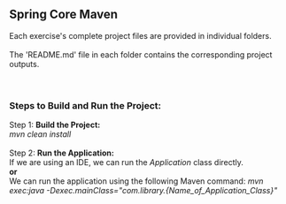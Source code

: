 ## Spring Core Maven
Each exercise's complete project files are provided in individual folders.
<br />
<br />
The 'README.md' file in each folder contains the corresponding project outputs.
<br />
<br />
<br />
### Steps to Build and Run the Project:
Step 1: **Build the Project:**
<br />
_mvn clean install_
<br />
<br />
Step 2: **Run the Application:**
<br />
If we are using an IDE, we can run the _Application_ class directly.
<br />
**or**
<br />
We can run the application using the following Maven command:
_mvn exec:java -Dexec.mainClass="com.library.{Name_of_Application_Class}"_

